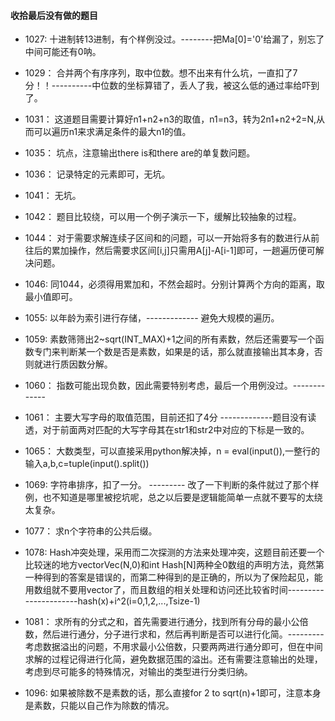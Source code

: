 #### 收拾最后没有做的题目

- 1027: 十进制转13进制，有个样例没过。--------把Ma[0]='0'给漏了，别忘了中间可能还有0呐。
- 1029： 合并两个有序序列，取中位数。想不出来有什么坑，一直扣了7分！！----------中位数的坐标算错了，丢人了我，被这么低的通过率给吓到了。
- 1031： 这道题目需要计算好n1+n2+n3的取值，n1=n3，转为2n1+n2+2=N,从而可以遍历n1来求满足条件的最大n1的值。
- 1035： 坑点，注意输出there is和there are的单复数问题。
- 1036： 记录特定的元素即可，无坑。
- 1041： 无坑。
- 1042： 题目比较绕，可以用一个例子演示一下，缓解比较抽象的过程。
- 1044： 对于需要求解连续子区间和的问题，可以一开始将多有的数进行从前往后的累加操作，然后需要求区间[i,j]只需用A[j]-A[i-1]即可，一趟遍历便可解决问题。
- 1046: 同1044，必须得用累加和，不然会超时。分别计算两个方向的距离，取最小值即可。
- 1055: 以年龄为索引进行存储，------------- 避免大规模的遍历。
- 1059: 素数筛筛出2~sqrt(INT_MAX)+1之间的所有素数，然后还需要写一个函数专门来判断某一个数是否是素数，如果是的话，那么就直接输出其本身，否则就进行质因数分解。

- 1060： 指数可能出现负数，因此需要特别考虑，最后一个用例没过。-------------
- 1061： 主要大写字母的取值范围，目前还扣了4分 -------------题目没有读透，对于前面两对匹配的大写字母其在str1和str2中对应的下标是一致的。
- 1065： 大数类型，可以直接采用python解决掉，n = eval(input()),一整行的输入a,b,c=tuple(input().split())
- 1069: 字符串排序，扣了一分。 --------- 改了一下判断的条件就过了那个样例，也不知道是哪里被挖坑呢，总之以后要是逻辑能简单一点就不要写的太绕太复杂。
- 1077： 求n个字符串的公共后缀。
- 1078: Hash冲突处理，采用而二次探测的方法来处理冲突，这题目前还要一个比较迷的地方vector<int>Vec(N,0)和int Hash[N]两种全0数组的声明方法，竟然第一种得到的答案是错误的，而第二种得到的是正确的，所以为了保险起见，能用数组就不要用vector了，而且数组的相关处理和访问还比较省时间----------------------hash(x)+i^2(i=0,1,2,...,Tsize-1) 
- 1081： 求所有的分式之和，首先需要进行通分，找到所有分母的最小公倍数，然后进行通分，分子进行求和，然后再判断是否可以进行化简。---------考虑数据溢出的问题，不用求最小公倍数，只要两两进行通分即可，但在中间求解的过程记得进行化简，避免数据范围的溢出。还有需要注意输出的处理，考虑到尽可能多的特殊情况，对输出的类型进行分类归纳。
- 1096: 如果被除数不是素数的话，那么直接for 2 to sqrt(n)+1即可，注意本身是素数，只能以自己作为除数的情况。
